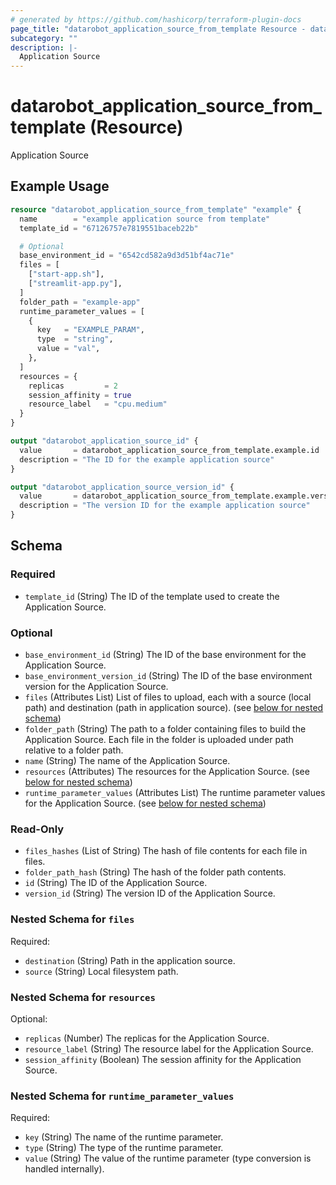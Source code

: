 ```yaml
---
# generated by https://github.com/hashicorp/terraform-plugin-docs
page_title: "datarobot_application_source_from_template Resource - datarobot"
subcategory: ""
description: |-
  Application Source
---
```


# datarobot_application_source_from_template (Resource)

Application Source

## Example Usage

```terraform
resource "datarobot_application_source_from_template" "example" {
  name        = "example application source from template"
  template_id = "67126757e7819551baceb22b"

  # Optional
  base_environment_id = "6542cd582a9d3d51bf4ac71e"
  files = [
    ["start-app.sh"],
    ["streamlit-app.py"],
  ]
  folder_path = "example-app"
  runtime_parameter_values = [
    {
      key   = "EXAMPLE_PARAM",
      type  = "string",
      value = "val",
    },
  ]
  resources = {
    replicas         = 2
    session_affinity = true
    resource_label   = "cpu.medium"
  }
}

output "datarobot_application_source_id" {
  value       = datarobot_application_source_from_template.example.id
  description = "The ID for the example application source"
}

output "datarobot_application_source_version_id" {
  value       = datarobot_application_source_from_template.example.version_id
  description = "The version ID for the example application source"
}
```

<!-- schema generated by tfplugindocs -->
## Schema

### Required

- `template_id` (String) The ID of the template used to create the Application Source.

### Optional

- `base_environment_id` (String) The ID of the base environment for the Application Source.
- `base_environment_version_id` (String) The ID of the base environment version for the Application Source.
- `files` (Attributes List) List of files to upload, each with a source (local path) and destination (path in application source). (see [below for nested schema](#nestedatt--files))
- `folder_path` (String) The path to a folder containing files to build the Application Source. Each file in the folder is uploaded under path relative to a folder path.
- `name` (String) The name of the Application Source.
- `resources` (Attributes) The resources for the Application Source. (see [below for nested schema](#nestedatt--resources))
- `runtime_parameter_values` (Attributes List) The runtime parameter values for the Application Source. (see [below for nested schema](#nestedatt--runtime_parameter_values))

### Read-Only

- `files_hashes` (List of String) The hash of file contents for each file in files.
- `folder_path_hash` (String) The hash of the folder path contents.
- `id` (String) The ID of the Application Source.
- `version_id` (String) The version ID of the Application Source.

<a id="nestedatt--files"></a>
### Nested Schema for `files`

Required:

- `destination` (String) Path in the application source.
- `source` (String) Local filesystem path.


<a id="nestedatt--resources"></a>
### Nested Schema for `resources`

Optional:

- `replicas` (Number) The replicas for the Application Source.
- `resource_label` (String) The resource label for the Application Source.
- `session_affinity` (Boolean) The session affinity for the Application Source.


<a id="nestedatt--runtime_parameter_values"></a>
### Nested Schema for `runtime_parameter_values`

Required:

- `key` (String) The name of the runtime parameter.
- `type` (String) The type of the runtime parameter.
- `value` (String) The value of the runtime parameter (type conversion is handled internally).
